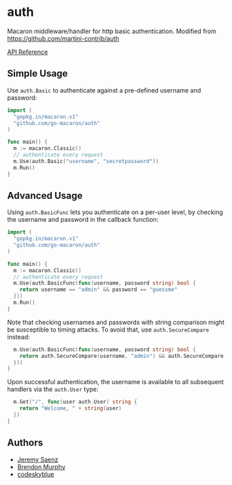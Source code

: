 # auth 
Macaron middleware/handler for http basic authentication. Modified from <https://github.com/martini-contrib/auth>

[API Reference](http://godoc.org/github.com/go-macaron/auth)

## Simple Usage

Use `auth.Basic` to authenticate against a pre-defined username and password:

~~~ go
import (
  "gopkg.in/macaron.v1"
  "github.com/go-macaron/auth"
)

func main() {
  m := macaron.Classic()
  // authenticate every request
  m.Use(auth.Basic("username", "secretpassword"))
  m.Run()
}
~~~

## Advanced Usage

Using `auth.BasicFunc` lets you authenticate on a per-user level, by checking
the username and password in the callback function:

~~~ go
import (
  "gopkg.in/macaron.v1"
  "github.com/go-macaron/auth"
)

func main() {
  m := macaron.Classic()
  // authenticate every request
  m.Use(auth.BasicFunc(func(username, password string) bool {
    return username == "admin" && password == "guessme"
  }))
  m.Run()
}
~~~

Note that checking usernames and passwords with string comparison might be
susceptible to timing attacks. To avoid that, use `auth.SecureCompare` instead:

~~~ go
  m.Use(auth.BasicFunc(func(username, password string) bool {
    return auth.SecureCompare(username, "admin") && auth.SecureCompare(password, "guessme")
  }))
}
~~~

Upon successful authentication, the username is available to all subsequent
handlers via the `auth.User` type:

~~~ go
  m.Get("/", func(user auth.User) string {
    return "Welcome, " + string(user)
  })
}
~~~

## Authors
* [Jeremy Saenz](https://github.com/codegangsta)
* [Brendon Murphy](https://github.com/bemurphy)
* [codeskyblue](https://github.com/codeskyblue)
